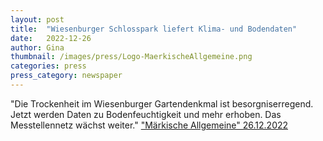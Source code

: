 ```yaml
---
layout: post
title:  "Wiesenburger Schlosspark liefert Klima- und Bodendaten"
date:   2022-12-26 
author: Gina
thumbnail: /images/press/Logo-MaerkischeAllgemeine.png
categories: press
press_category: newspaper
---
```

"Die Trockenheit im Wiesenburger Gartendenkmal ist besorgniserregend. Jetzt werden Daten zu Bodenfeuchtigkeit und mehr erhoben. Das Messtellennetz wächst weiter."
<a href="https://www.maz-online.de/lokales/potsdam-mittelmark/wiesenburg/wiesenburger-schlosspark-liefert-klima-und-bodendaten-per-sensebox-DXCS34KGZLI5NKYRZHZHK73BE4.html?outputType=valid_amp" target="_blank">"Märkische Allgemeine" 26.12.2022</a>
